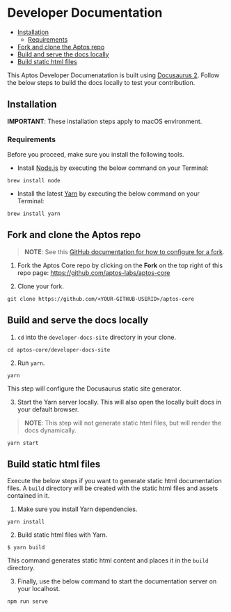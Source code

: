 # Developer Documentation

   - [Installation](#installation)   
      - [Requirements](#requirements)   
   - [Fork and clone the Aptos repo](#fork-and-clone-the-aptos-repo)   
   - [Build and serve the docs locally](#build-and-serve-the-docs-locally)   
   - [Build static html files](#build-static-html-files)   

This Aptos Developer Documenatation is built using [Docusaurus 2](https://docusaurus.io/). Follow the below steps to build the docs locally to test your contribution.

## Installation

**IMPORTANT**: These installation steps apply to macOS environment.

### Requirements

Before you proceed, make sure you install the following tools.

- Install [Node.js](https://nodejs.org/en/download/) by executing the below command on your Terminal:

```
brew install node
```

- Install the latest [Yarn](https://classic.yarnpkg.com/lang/en/docs/install/#mac-stable) by executing the below command on your Terminal:

```
brew install yarn
```

## Fork and clone the Aptos repo

>**NOTE**: See this [GitHub documentation for how to configure for a fork](https://docs.github.com/en/pull-requests/collaborating-with-pull-requests/working-with-forks/syncing-a-fork).

1. Fork the Aptos Core repo by clicking on the **Fork** on the top right of this repo page:
https://github.com/aptos-labs/aptos-core

2. Clone your fork.

  ```
  git clone https://github.com/<YOUR-GITHUB-USERID>/aptos-core

  ```

## Build and serve the docs locally

1. `cd` into the `developer-docs-site` directory in your clone.

  ```
  cd aptos-core/developer-docs-site
  ```
2. Run `yarn`.

  ```
  yarn
  ```
This step will configure the Docusaurus static site generator.

3. Start the Yarn server locally. This will also open the locally built docs in your default browser.

> **NOTE**: This step will not generate static html files, but will render the docs dynamically.

  ```
  yarn start
  ```

## Build static html files

Execute the below steps if you want to generate static html documentation files. A `build` directory will be created with the static html files and assets contained in it.

1. Make sure you install Yarn dependencies.

  ```
  yarn install
  ```
2. Build static html files with Yarn.

  ```
  $ yarn build
  ```

This command generates static html content and places it in the `build` directory.

3. Finally, use the below command to start the documentation server on your localhost.

  ```
  npm run serve
  ```
